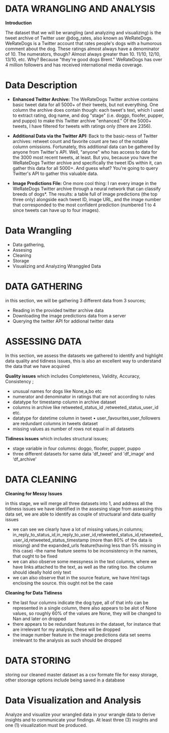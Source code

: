# **DATA WRANGLING AND ANALYSIS**
**Introduction**

The dataset that we will be wrangling (and analyzing and visualizing) is the tweet archive of Twitter user @dog_rates, also known as WeRateDogs. WeRateDogs is a Twitter account that rates people's dogs with a humorous comment about the dog. These ratings almost always have a denominator of 10. The numerators, though? Almost always greater than 10. 11/10, 12/10, 13/10, etc. Why? Because "they're good dogs Brent." WeRateDogs has over 4 million followers and has received international media coverage.

# Data Description

 - **Enhanced Twitter Archive:** 
The WeRateDogs Twitter archive contains basic tweet data for all 5000+ of their tweets, but not everything. One column the archive does contain though: each tweet's text, which I used to extract rating, dog name, and dog "stage" (i.e. doggo, floofer, pupper, and puppo) to make this Twitter archive "enhanced." Of the 5000+ tweets, I have filtered for tweets with ratings only (there are 2356).

- **Additional Data via the Twitter API:**
Back to the basic-ness of Twitter archives: retweet count and favorite count are two of the notable column omissions. Fortunately, this additional data can be gathered by anyone from Twitter's API. Well, "anyone" who has access to data for the 3000 most recent tweets, at least. But you, because you have the WeRateDogs Twitter archive and specifically the tweet IDs within it, can gather this data for all 5000+. And guess what? You're going to query Twitter's API to gather this valuable data.

- **Image Predictions File:**
One more cool thing: I ran every image in the WeRateDogs Twitter archive through a neural network that can classify breeds of dogs*. The results: a table full of image predictions (the top three only) alongside each tweet ID, image URL, and the image number that corresponded to the most confident prediction (numbered 1 to 4 since tweets can have up to four images).

# **Data Wrangling**
- Data gathering,
- Assesing
- Cleaning
- Storage 
- Visualizing and Analyzing Wranggled Data

# **DATA GATHERING**
in this section, we will be gathering 3 different data from 3 sources;
- Reading in the provided twitter archive data
- Downloading the image predictions data from a server
- Querying the twitter API for addional twitter data  

# **ASSESSING DATA**
In this section, we assess the datasets we gathered to identify and highlight  data quality and tidiness issues, this is also an excellent way to understand the data that we have acquired

 **Quality issues**
which includes Completeness, Validity, Accuracy, Consistency ; 
- unusual names for dogs like None,a,bo etc 
- numerator and denominator in ratings that are not according to rules
- datatype for timestamp column in archive dataset
- columns in archive like retweeted_status_id ,retweeted_status_user_id etc.
- datatype for datetime column in tweet • user_favourites,user_followers are redundant columns in tweets dataset 
- missing values as number of rows not equal in all datasets

 **Tidiness issues**
which includes structural issues; 
- stage variable in four columns: doggo, floofer, pupper, puppo
- three different datasets for same data 'df_tweet' and 'df_image' and ‘df_archive'


# **DATA CLEANING**
 **Cleaning for Messy Issues**
 
in this stage, we will merge all three datasets into 1, and address all the tidiness issues we have identified in the assesing stage
from assessing this data set, we are able to identify as couple of structuaral and data quality issues
- we can see we clearly have a lot of missing values,in columns; in_reply_to_status_id,in_reply_to_user_id,retweeted_status_id,retweeted_user_id,retweeted_status_timestamp (more than 80% of the data is missing) and the expanded_urls feature(having less than 5% missing in this case)
-the name feature seems to be inconsistency in the names, that ought to be fixed
- we can also observe some messyness in the text columns, where we have links attached to the text, as well as the rating too. the column should ideally hold only text
- we can also observe that in the source feature, we have html tags enclosing the source. this ought not be the case

 **Cleaning for Data Tidiness**
- the last four columns indicate the dog type, all of that info can be represented in a single column, there also appears to be alot of None values, so roughly 60% of the values are None, they will be changed to Nan and later on dropped
- there appears to be redundant features in the dataset, for instance that are irrelevant for my  analysis, these will be dropped 
- the image number feature in the image predictions data set seems irrelevant to the analysis as such should be dropped

# **DATA STORING**
storing our cleaned master dataset as a csv formate file for easy storage, other stoorage options include being saved in a database

# **Data Visualization and Analysis**
Analyze and visualize your wrangled data in your wrangle data to derive insights and to communicate your findings. At least three (3) insights and one (1) visualization must be produced.


